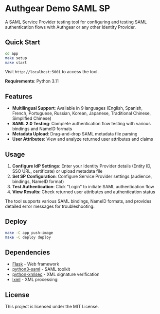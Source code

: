 # Authgear Demo SAML SP

A SAML Service Provider testing tool for configuring and testing SAML authentication flows with Authgear or any other Identity Provider.

## Quick Start

```sh
cd app
make setup
make start
```

Visit `http://localhost:5001` to access the tool.

**Requirements**: Python 3.11

## Features

- **Multilingual Support**: Available in 9 languages (English, Spanish, French, Portuguese, Russian, Korean, Japanese, Traditional Chinese, Simplified Chinese)
- **SAML 2.0 Testing**: Complete authentication flow testing with various bindings and NameID formats
- **Metadata Upload**: Drag-and-drop SAML metadata file parsing
- **User Attributes**: View and analyze returned user attributes and claims

## Usage

1. **Configure IdP Settings**: Enter your Identity Provider details (Entity ID, SSO URL, certificate) or upload metadata file
2. **Set SP Configuration**: Configure Service Provider settings (audience, bindings, NameID format)
3. **Test Authentication**: Click "Login" to initiate SAML authentication flow
4. **View Results**: Check returned user attributes and authentication status

The tool supports various SAML bindings, NameID formats, and provides detailed error messages for troubleshooting.

## Deploy

```sh
make -C app push-image
make -C deploy deploy
```

## Dependencies

- [Flask](https://flask.palletsprojects.com/) - Web framework
- [python3-saml](https://github.com/SAML-Toolkits/python3-saml) - SAML toolkit
- [python-xmlsec](https://github.com/xmlsec/python-xmlsec) - XML signature verification
- [lxml](https://lxml.de/) - XML processing

## License

This project is licensed under the MIT License.
